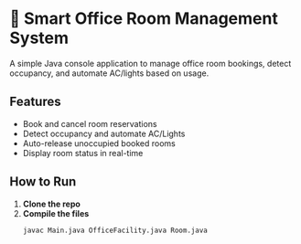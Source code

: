 # 🏢 Smart Office Room Management System

A simple Java console application to manage office room bookings, detect occupancy, and automate AC/lights based on usage.

##  Features

- Book and cancel room reservations  
- Detect occupancy and automate AC/Lights  
- Auto-release unoccupied booked rooms  
- Display room status in real-time  

##  How to Run

1. **Clone the repo**
2. **Compile the files**  
   ```bash
   javac Main.java OfficeFacility.java Room.java
